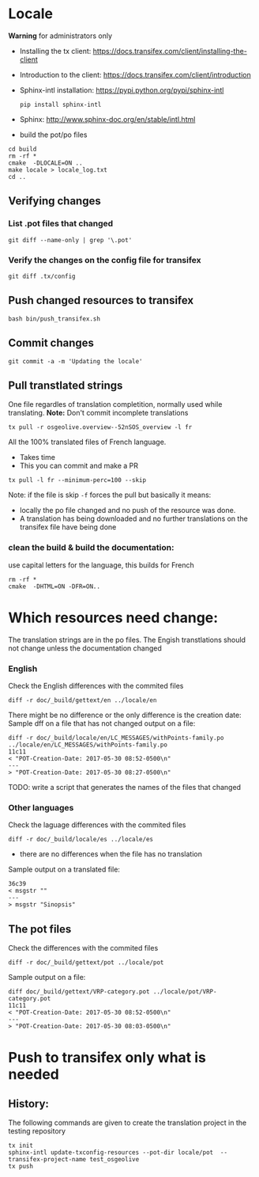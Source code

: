 
# Locale

**Warning** for administrators only



- Installing the tx client: https://docs.transifex.com/client/installing-the-client
- Introduction to the client: https://docs.transifex.com/client/introduction
- Sphinx-intl installation: https://pypi.python.org/pypi/sphinx-intl
  ```
  pip install sphinx-intl
  ```
- Sphinx: http://www.sphinx-doc.org/en/stable/intl.html



- build the pot/po files
```
cd build
rm -rf *
cmake  -DLOCALE=ON ..
make locale > locale_log.txt
cd ..
```

## Verifying changes

### List .pot files that changed
```
git diff --name-only | grep '\.pot'
```


### Verify the changes on the config file for transifex
```
git diff .tx/config
```

## Push changed resources to transifex

```
bash bin/push_transifex.sh
```

## Commit changes

```
git commit -a -m 'Updating the locale'
```

## Pull transtlated strings

One file regardles of translation completition, normally used while translating.
**Note:** Don't commit incomplete translations
```
tx pull -r osgeolive.overview--52nSOS_overview -l fr 
```

All the 100% translated files of French language.
* Takes time
* This you can commit and make a PR
```
tx pull -l fr --minimum-perc=100 --skip
```

Note: if the file is skip `-f` forces the pull but basically it means:

* locally the po file changed and no push of the resource was done.
* A translation has being downloaded and no further translations on the transifex file have being done 

### clean the build & build the documentation:

use capital letters for the language, this builds for French
```
rm -rf *
cmake  -DHTML=ON -DFR=ON..
```

# Which resources need change:

The translation strings are in the po files.
The Engish transtlations should not change unless the documentation changed

### English

Check the English differences with the commited files
```
diff -r doc/_build/gettext/en ../locale/en
```

There might be no difference or the only difference is the creation date:
Sample dff on a file that has not changed output on a file:
```
diff -r doc/_build/locale/en/LC_MESSAGES/withPoints-family.po ../locale/en/LC_MESSAGES/withPoints-family.po
11c11
< "POT-Creation-Date: 2017-05-30 08:52-0500\n"
---
> "POT-Creation-Date: 2017-05-30 08:27-0500\n"
```

TODO: write a script that generates the names of the files that changed


### Other languages

Check the laguage differences with the commited files
```
diff -r doc/_build/locale/es ../locale/es
```

* there are no differences when the file has no translation

Sample output on a translated file:
```
36c39
< msgstr ""
---
> msgstr "Sinopsis"
```

## The pot files

Check the differences with the commited files
```
diff -r doc/_build/gettext/pot ../locale/pot
```

Sample output on a file:
```
diff doc/_build/gettext/VRP-category.pot ../locale/pot/VRP-category.pot
11c11
< "POT-Creation-Date: 2017-05-30 08:52-0500\n"
---
> "POT-Creation-Date: 2017-05-30 08:03-0500\n"
```

# Push to transifex only what is needed


## History:

The following commands are given to create the translation project in the testing repository

```
tx init
sphinx-intl update-txconfig-resources --pot-dir locale/pot  --transifex-project-name test_osgeolive
tx push
```
